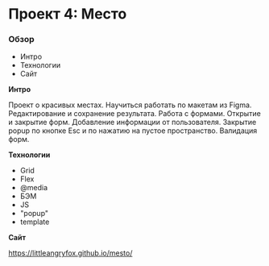 # Проект 4: Место

### Обзор

* Интро
* Технологии
* Сайт

**Интро**

Проект о красивых местах.
Научиться работать по макетам из Figma. Редактирование и сохранение результата. Работа с формами. Открытие и закрытие форм.
Добавление информации от пользователя. Закрытие popup по кнопке Esc и по нажатию на пустое пространство. Валидация форм.

**Технологии**
* Grid
* Flex
* @media
* БЭМ
* JS
* "popup"
* template

**Сайт**

https://littleangryfox.github.io/mesto/


